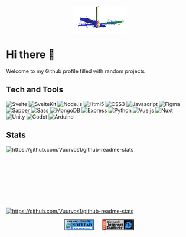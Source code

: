 <div align="center">
  <img src="./img/fan.gif" alt="Fan" align="center">
</div>

# Hi there 👋

Welcome to my Github profile filled with random projects

## Tech and Tools

<!-- in no particular order  -->

![Svelte](https://img.shields.io/badge/-Svelte-black?style=flat&logo=Svelte)
![SvelteKit](https://img.shields.io/badge/-SvelteKit-black?style=flat&logo=Svelte)
![Node.js](https://img.shields.io/badge/-Node.js-black?style=flat&logo=Node.js&logoColor=white)
![Html5](https://img.shields.io/badge/-HTML-black?style=flat&logo=Html5)
![CSS3](https://img.shields.io/badge/-CSS-black?style=flat&logo=CSS3&logoColor=2965f1)
![Javascript](https://img.shields.io/badge/-Javascript-black?style=flat&logo=Javascript)
![Figma](https://img.shields.io/badge/-Figma-black?style=flat&logo=Figma&logoColor=white)
![Sapper](https://img.shields.io/badge/-Sapper-black?style=flat&logo=Svelte&logoColor=159497)
![Sass](https://img.shields.io/badge/-Sass-black?style=flat&logo=Sass)
![MongoDB](https://img.shields.io/badge/-MongoDB-black?style=flat&logo=Mongodb)
![Express](https://img.shields.io/badge/-Express-black?style=flat&logo=Express)
![Python](https://img.shields.io/badge/-Python-black?style=flat&logo=Python)
![Vue.js](https://img.shields.io/badge/-Vue-black?style=flat&logo=Vue.js)
![Nuxt](https://img.shields.io/badge/-Nuxt-black?style=flat&logo=nuxt.js)
![Unity](https://img.shields.io/badge/-Unity-black?style=flat&logo=unity)
![Godot](https://img.shields.io/badge/-Godot-black?style=flat&logo=godot-engine)
![Arduino](https://img.shields.io/badge/-Arduino-black?style=flat&logo=arduino)

## Stats

<p>
  <img align="left" width="420" height="165" src="https://github-readme-stats.vercel.app/api?username=vuurvos1&show_icons=true&title_color=fff&icon_color=79ff97&text_color=9f9f9f&bg_color=151515" alt="https://github.com/Vuurvos1/github-readme-stats">
  
  <a href="https://github.com/Vuurvos1/github-readme-stats">
      <img align="center" src="https://github-readme-stats.vercel.app/api/top-langs/?username=vuurvos1&layout=compact&title_color=fff&text_color=9f9f9f&bg_color=151515" alt="https://github.com/Vuurvos1/github-readme-stats">
  </a>
</p>

<!-- Footer -->
<div align="center">
  <img src="./img/notepad.gif" alt="Site created with Notepad" height="30" />
  <!-- img spacing -->
  <span>&nbsp;&nbsp;&nbsp;&nbsp;</span>  
  <img src="./img/ie_logo.gif" alt="Microsoft Internet Explorer" height="30"/>
</div>

<!--
**Vuurvos1/vuurvos1** is a ✨ _special_ ✨ repository because its `README.md` (this file) appears on your GitHub profile.

Here are some ideas to get you started:

- 🔭 I’m currently working on ...
- 🌱 I’m currently learning ...
- 💬 Ask me about ...
- 📫 How to reach me: ...
- ⚡ Fun fact: Racoons are amazing 🦝
-->
